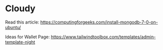 # Cloudy
Read this article: https://computingforgeeks.com/install-mongodb-7-0-on-ubuntu/

Ideas for Wallet Page: https://www.tailwindtoolbox.com/templates/admin-template-night